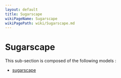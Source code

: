 ```yaml
---
layout: default
title: Sugarscape
wikiPageName: Sugarscape
wikiPagePath: wiki/Sugarscape.md
---
```

# Sugarscape

This sub-section is composed of the following models :

* [sugarscape](references#SugarscapeSugarscape)

